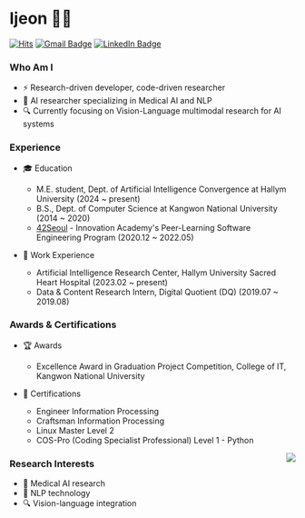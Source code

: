 # Ijeon 👨‍💻
[![Hits](https://hits.seeyoufarm.com/api/count/incr/badge.svg?url=https%3A%2F%2Fgithub.com%2Fnain95&count_bg=%23EB8B10&title_bg=%23684327&icon=&icon_color=%23E7E7E7&title=VISIT&edge_flat=false)](https://github.com/nain95) 
[![Gmail Badge](https://img.shields.io/badge/Gmail-D14836?style=flat&logo=Gmail&logoColor=white)](mailto:najio95@gmail.com) 
[![LinkedIn Badge](https://img.shields.io/badge/LinkedIn-0a66c2?style=flat&logo=LinkedIn&logoColor=white)](https://www.linkedin.com/in/inyeop/) 

### Who Am I

- ⚡ Research-driven developer, code-driven researcher
- 🥇 AI researcher specializing in Medical AI and NLP
- 🔍 Currently focusing on Vision-Language multimodal research for AI systems

### Experience
- 🎓 Education
    - M.E. student, Dept. of Artificial Intelligence Convergence at Hallym University (2024 ~ present)
    - B.S., Dept. of Computer Science at Kangwon National University (2014 ~ 2020)
    - [42Seoul](https://github.com/nain95/42_seoul) - Innovation Academy's Peer-Learning Software Engineering Program (2020.12 ~ 2022.05)

- 💼 Work Experience
    - Artificial Intelligence Research Center, Hallym University Sacred Heart Hospital (2023.02 ~ present)
    - Data & Content Research Intern, Digital Quotient (DQ) (2019.07 ~ 2019.08)

### Awards & Certifications

- 🏆 Awards
    - Excellence Award in Graduation Project Competition, College of IT, Kangwon National University
      
- 📜 Certifications
    - Engineer Information Processing
    - Craftsman Information Processing
    - Linux Master Level 2
    - COS-Pro (Coding Specialist Professional) Level 1 - Python
<img align='right' src="http://mazassumnida.wtf/api/v2/generate_badge?boj=nain95">

### Research Interests

- 🔬 Medical AI research
- 🤖 NLP technology
- 🔍 Vision-language integration
